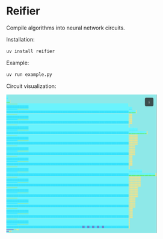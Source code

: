 # Reifier

Compile algorithms into neural network circuits.

Installation:
```bash
uv install reifier
```

Example:
```bash
uv run example.py
```

Circuit visualization:

<img src="https://raw.githubusercontent.com/contramont/reifier/refs/heads/main/src/reifier/examples/example_circuit.png" width="400">
